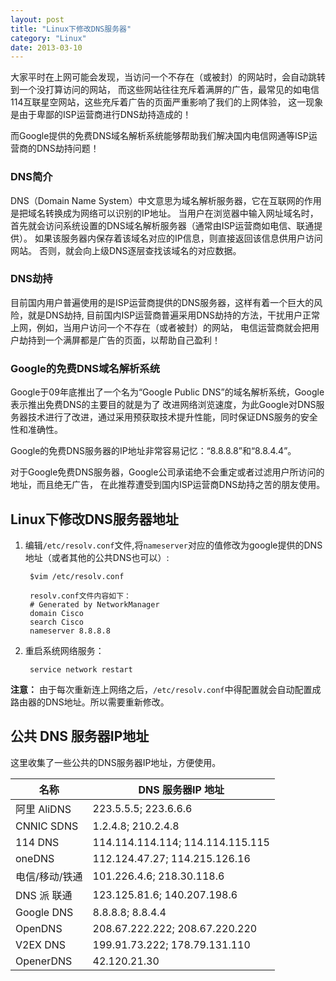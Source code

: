 ```yaml
---
layout: post
title: "Linux下修改DNS服务器"
category: "Linux"
date: 2013-03-10
---
```




大家平时在上网可能会发现，当访问一个不存在（或被封）的网站时，会自动跳转到一个没打算访问的网站，
而这些网站往往充斥着满屏的广告，最常见的如电信114互联星空网站，这些充斥着广告的页面严重影响了我们的上网体验，
这一现象是由于卑鄙的ISP运营商进行DNS劫持造成的！

而Google提供的免费DNS域名解析系统能够帮助我们解决国内电信网通等ISP运营商的DNS劫持问题！

### DNS简介

DNS（Domain Name System）中文意思为域名解析服务器，它在互联网的作用是把域名转换成为网络可以识别的IP地址。
当用户在浏览器中输入网址域名时，首先就会访问系统设置的DNS域名解析服务器（通常由ISP运营商如电信、联通提供）。
如果该服务器内保存着该域名对应的IP信息，则直接返回该信息供用户访问网站。
否则，就会向上级DNS逐层查找该域名的对应数据。

### DNS劫持

目前国内用户普遍使用的是ISP运营商提供的DNS服务器，这样有着一个巨大的风险，就是DNS劫持,
目前国内ISP运营商普遍采用DNS劫持的方法，干扰用户正常上网，例如，当用户访问一个不存在（或者被封）的网站，
电信运营商就会把用户劫持到一个满屏都是广告的页面，以帮助自己盈利！

### Google的免费DNS域名解析系统

Google于09年底推出了一个名为“Google Public DNS”的域名解析系统，Google表示推出免费DNS的主要目的就是为了
改进网络浏览速度，为此Google对DNS服务器技术进行了改进，通过采用预获取技术提升性能，同时保证DNS服务的安全性和准确性。

Google的免费DNS服务器的IP地址非常容易记忆：“8.8.8.8”和“8.8.4.4”。

对于Google免费DNS服务器，Google公司承诺绝不会重定或者过滤用户所访问的地址，而且绝无广告，
在此推荐遭受到国内ISP运营商DNS劫持之苦的朋友使用。

## Linux下修改DNS服务器地址

1. 编辑`/etc/resolv.conf`文件,将`nameserver`对应的值修改为google提供的DNS地址（或者其他的公共DNS也可以）:

        $vim /etc/resolv.conf
        
        resolv.conf文件内容如下：
        # Generated by NetworkManager
        domain Cisco
        search Cisco
        nameserver 8.8.8.8

2. 重启系统网络服务：

        service network restart

**注意：** 由于每次重新连上网络之后，`/etc/resolv.conf`中得配置就会自动配置成路由器的DNS地址。所以需要重新修改。



## 公共 DNS 服务器IP地址

这里收集了一些公共的DNS服务器IP地址，方便使用。

|名称|DNS 服务器IP 地址|
|----|---------------|
|阿里 AliDNS| 	223.5.5.5; 	223.6.6.6|
|CNNIC SDNS|	1.2.4.8; 	210.2.4.8|
|114 DNS| 	114.114.114.114; 	114.114.115.115|
oneDNS| 	112.124.47.27; 	114.215.126.16|
电信/移动/铁通| 	101.226.4.6; 	218.30.118.6|
DNS 派 联通| 	123.125.81.6; 	140.207.198.6|
Google DNS| 	8.8.8.8; 	8.8.4.4|
OpenDNS| 	208.67.222.222; 	208.67.220.220|
V2EX DNS| 	199.91.73.222; 	178.79.131.110|
OpenerDNS| 	42.120.21.30|
    

